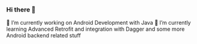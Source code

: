 ### Hi there 👋

🔭 I’m currently working on Android Development with Java
🌱 I’m currently learning Advanced Retrofit and integration with Dagger and some more Android backend related stuff
